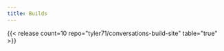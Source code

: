 ```yaml
---
title: Builds
---
```


{{< release count=10 repo="tyler71/conversations-build-site" table="true" >}}
